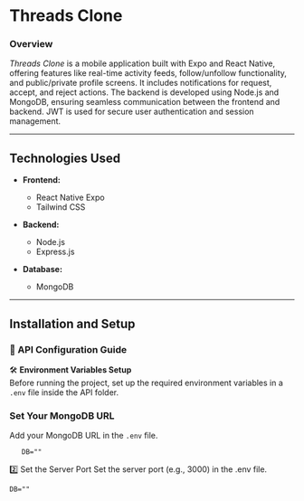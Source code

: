 # Threads Clone

### Overview
*Threads Clone* is a mobile application built with Expo and React Native, offering features like real-time activity feeds, follow/unfollow functionality, and public/private profile screens. It includes notifications for request, accept, and reject actions. The backend is developed using Node.js and MongoDB, ensuring seamless communication between the frontend and backend. JWT is used for secure user authentication and session management.

---

## Technologies Used  

- **Frontend:**  
  - React Native Expo  
  - Tailwind CSS

- **Backend:**  
  - Node.js  
  - Express.js  

- **Database:**  
  - MongoDB  

---

## Installation and Setup

### 📌 API Configuration Guide

🛠 **Environment Variables Setup**  
Before running the project, set up the required environment variables in a `.env` file inside the API folder.

### Set Your MongoDB URL
Add your MongoDB URL in the `.env` file.
```plaintext
   DB=""
```

2️⃣ Set the Server Port
Set the server port (e.g., 3000) in the .env file.
```basg
DB=""
